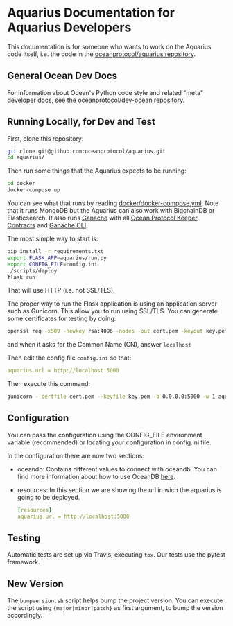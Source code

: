 # Aquarius Documentation for Aquarius Developers

This documentation is for someone who wants to work on the Aquarius code itself, i.e. the code in the [oceanprotocol/aquarius repository](https://github.com/oceanprotocol/aquarius).

## General Ocean Dev Docs

For information about Ocean's Python code style and related "meta" developer docs, see [the oceanprotocol/dev-ocean repository](https://github.com/oceanprotocol/dev-ocean).

## Running Locally, for Dev and Test

First, clone this repository:

```bash
git clone git@github.com:oceanprotocol/aquarius.git
cd aquarius/
```

Then run some things that the Aquarius expects to be running:

```bash
cd docker
docker-compose up
```

You can see what that runs by reading [docker/docker-compose.yml](docker/docker-compose.yml).
Note that it runs MongoDB but the Aquarius can also work with BigchainDB or Elasticsearch.
It also runs [Ganache](https://github.com/trufflesuite/ganache) with all [Ocean Protocol Keeper Contracts](https://github.com/oceanprotocol/keeper-contracts) and [Ganache CLI](https://github.com/trufflesuite/ganache-cli).

The most simple way to start is:

```bash
pip install -r requirements.txt
export FLASK_APP=aquarius/run.py
export CONFIG_FILE=config.ini
./scripts/deploy
flask run
```

That will use HTTP (i.e. not SSL/TLS).

The proper way to run the Flask application is using an application server such as Gunicorn. This allow you to run using SSL/TLS.
You can generate some certificates for testing by doing:

```bash
openssl req -x509 -newkey rsa:4096 -nodes -out cert.pem -keyout key.pem -days 365
```

and when it asks for the Common Name (CN), answer `localhost`

Then edit the config file `config.ini` so that:

```yaml
aquarius.url = http://localhost:5000
```

Then execute this command:

```bash
gunicorn --certfile cert.pem --keyfile key.pem -b 0.0.0.0:5000 -w 1 aquarius.run:app
```

## Configuration

You can pass the configuration using the CONFIG_FILE environment variable (recommended) or locating your configuration in config.ini file.

In the configuration there are now two sections:

- oceandb: Contains different values to connect with oceandb. You can find more information about how to use OceanDB [here](https://github.com/oceanprotocol/oceandb-driver-interface).
- resources: In this section we are showing the url in wich the aquarius is going to be deployed.

    ```yaml
    [resources]
    aquarius.url = http://localhost:5000
    ```

## Testing

Automatic tests are set up via Travis, executing `tox`.
Our tests use the pytest framework.

## New Version

The `bumpversion.sh` script helps bump the project version. You can execute the script using `{major|minor|patch}` as first argument, to bump the version accordingly.
